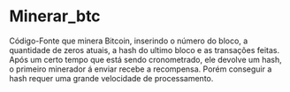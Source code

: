 # Minerar_btc
Código-Fonte que minera Bitcoin, inserindo o número do bloco, a quantidade de zeros atuais, a hash do ultimo bloco e as transações feitas. Após um certo tempo que está sendo cronometrado, ele devolve um hash, o primeiro minerador á enviar recebe a recompensa. Porém conseguir a hash requer uma grande velocidade de processamento.
